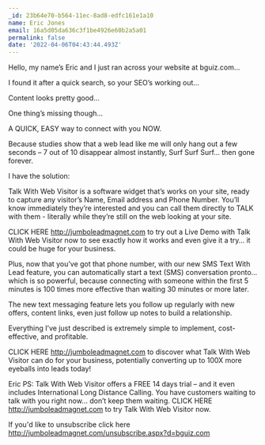 ```yaml
---
_id: 23b64e70-b564-11ec-8ad8-edfc161e1a10
name: Eric Jones
email: 16a5d05da636c3f1be4926e60b2a5a01
permalink: false
date: '2022-04-06T04:43:44.493Z'
---
```

Hello, my name’s Eric and I just ran across your website at bguiz.com...

I found it after a quick search, so your SEO’s working out…

Content looks pretty good…

One thing’s missing though…

A QUICK, EASY way to connect with you NOW.

Because studies show that a web lead like me will only hang out a few seconds – 7 out of 10 disappear almost instantly, Surf Surf Surf… then gone forever.

I have the solution:

Talk With Web Visitor is a software widget that’s works on your site, ready to capture any visitor’s Name, Email address and Phone Number.  You’ll know immediately they’re interested and you can call them directly to TALK with them - literally while they’re still on the web looking at your site.

CLICK HERE http://jumboleadmagnet.com to try out a Live Demo with Talk With Web Visitor now to see exactly how it works and even give it a try… it could be huge for your business.

Plus, now that you’ve got that phone number, with our new SMS Text With Lead feature, you can automatically start a text (SMS) conversation pronto… which is so powerful, because connecting with someone within the first 5 minutes is 100 times more effective than waiting 30 minutes or more later.

The new text messaging feature lets you follow up regularly with new offers, content links, even just follow up notes to build a relationship.

Everything I’ve just described is extremely simple to implement, cost-effective, and profitable.
 
CLICK HERE http://jumboleadmagnet.com to discover what Talk With Web Visitor can do for your business, potentially converting up to 100X more eyeballs into leads today!

Eric
PS: Talk With Web Visitor offers a FREE 14 days trial – and it even includes International Long Distance Calling. 
You have customers waiting to talk with you right now… don’t keep them waiting. 
CLICK HERE http://jumboleadmagnet.com to try Talk With Web Visitor now.

If you'd like to unsubscribe click here http://jumboleadmagnet.com/unsubscribe.aspx?d=bguiz.com
